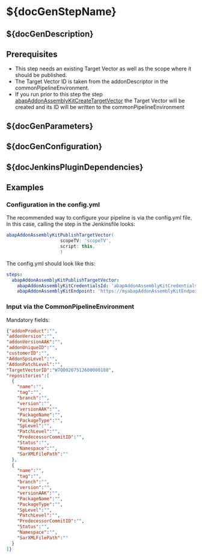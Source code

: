 # ${docGenStepName}

## ${docGenDescription}

## Prerequisites

* This step needs an existing Target Vector as well as the scope where it should be published.
* The Target Vector ID is taken from the addonDescriptor in the commonPipelineEnvironment.
* If you run prior to this step the step [abapAddonAssemblyKitCreateTargetVector](https://sap.github.io/jenkins-library/steps/abapAddonAssemblyKitCreateTargetVector) the Target Vector will be created and its ID will be written to the commonPipelineEnvironment

## ${docGenParameters}

## ${docGenConfiguration}

## ${docJenkinsPluginDependencies}

## Examples

### Configuration in the config.yml

The recommended way to configure your pipeline is via the config.yml file. In this case, calling the step in the Jenkinsfile looks:

```groovy
abapAddonAssemblyKitPublishTargetVector(
                    scopeTV: 'scopeTV',
                    script: this,
                    )
```

The config.yml should look like this:

```yaml
steps:
  abapAddonAssemblyKitPublishTargetVector:
    abapAddonAssemblyKitCredentialsId: 'abapAddonAssemblyKitCredentialsId',
    abapAddonAssemblyKitEndpoint: 'https://myabapAddonAssemblyKitEndpoint.com',
```

### Input via the CommonPipelineEnvironment

Mandatory fields:

```json
{"addonProduct":"",
"addonVersion":"",
"addonVersionAAK":"",
"addonUniqueID":"",
"customerID":"",
"AddonSpsLevel":"",
"AddonPatchLevel":"",
"TargetVectorID":"W7Q00207512600000188",
"repositories":[
  {
    "name":"",
    "tag":"",
    "branch":"",
    "version":"",
    "versionAAK":"",
    "PackageName":"",
    "PackageType":"",
    "SpLevel":"",
    "PatchLevel":"",
    "PredecessorCommitID":"",
    "Status":"",
    "Namespace":"",
    "SarXMLFilePath":""
  },
  {
    "name":"",
    "tag":"",
    "branch":"",
    "version":"",
    "versionAAK":"",
    "PackageName":"",
    "PackageType":"",
    "SpLevel":"",
    "PatchLevel":"",
    "PredecessorCommitID":"",
    "Status":"",
    "Namespace":"",
    "SarXMLFilePath":""
  }
]}
```
